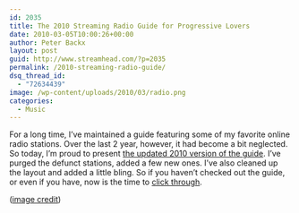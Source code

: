 ```yaml
---
id: 2035
title: The 2010 Streaming Radio Guide for Progressive Lovers
date: 2010-03-05T10:00:26+00:00
author: Peter Backx
layout: post
guid: http://www.streamhead.com/?p=2035
permalink: /2010-streaming-radio-guide/
dsq_thread_id:
  - "72634439"
image: /wp-content/uploads/2010/03/radio.png
categories:
  - Music
---
```

For a long time, I&#8217;ve maintained a guide featuring some of my favorite online radio stations. Over the last 2 year, however, it had become a bit neglected. So today, I&#8217;m proud to present <a title="Streaming radio guide" href="http://www.streamhead.com/streaming-radio-guide/" target="_blank">the updated 2010 version of the guide</a>. I&#8217;ve purged the defunct stations, added a few new ones. I&#8217;ve also cleaned up the layout and added a little bling. So if you haven&#8217;t checked out the guide, or even if you have, now is the time to <a title="Streaming radio guide" href="http://www.streamhead.com/streaming-radio-guide/" target="_blank">click through</a>.

(<a title="clock radio" href="http://www.flickr.com/photos/roadsidepictures/179405690/" target="_blank">image credit</a>)

<!-- AddThis Advanced Settings generic via filter on the_content -->

<!-- AddThis Share Buttons generic via filter on the_content -->